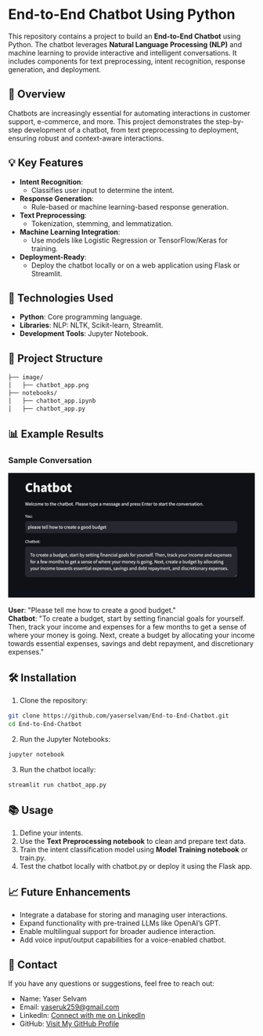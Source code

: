 # End-to-End Chatbot Using Python

This repository contains a project to build an **End-to-End Chatbot** using Python. The chatbot leverages **Natural Language Processing (NLP)** and machine learning to provide interactive and intelligent conversations. It includes components for text preprocessing, intent recognition, response generation, and deployment.

## 📌 Overview

Chatbots are increasingly essential for automating interactions in customer support, e-commerce, and more. This project demonstrates the step-by-step development of a chatbot, from text preprocessing to deployment, ensuring robust and context-aware interactions.

## 💡 Key Features

- **Intent Recognition**:
  - Classifies user input to determine the intent.
- **Response Generation**:
  - Rule-based or machine learning-based response generation.
- **Text Preprocessing**:
  - Tokenization, stemming, and lemmatization.
- **Machine Learning Integration**:
  - Use models like Logistic Regression or TensorFlow/Keras for training.
- **Deployment-Ready**:
  - Deploy the chatbot locally or on a web application using Flask or Streamlit.

## 🚀 Technologies Used

- **Python**: Core programming language.
- **Libraries**: NLP: NLTK, Scikit-learn, Streamlit.
- **Development Tools**: Jupyter Notebook.

## 📂 Project Structure

```
├── image/
│   ├── chatbot_app.png
├── notebooks/
│   ├── chatbot_app.ipynb            
│   ├── chatbot_app.py    
```

## 📊 Example Results

### Sample Conversation

![Chatbot Example](./image/chatbot_app.png)

**User**: "Please tell me how to create a good budget."  
**Chatbot**: "To create a budget, start by setting financial goals for yourself. Then, track your income and expenses for a few months to get a sense of where your money is going. Next, create a budget by allocating your income towards essential expenses, savings and debt repayment, and discretionary expenses."

## 🛠️ Installation

1.	Clone the repository:
   
```bash
git clone https://github.com/yaserselvam/End-to-End-Chatbot.git
cd End-to-End-Chatbot
```

2.	Run the Jupyter Notebooks:

```bash
jupyter notebook
```

3. Run the chatbot locally:

```bash
streamlit run chatbot_app.py
```

## 📚 Usage

1.	Define your intents.
2.	Use the **Text Preprocessing notebook** to clean and prepare text data.
3.	Train the intent classification model using **Model Training notebook** or train.py.
4.	Test the chatbot locally with chatbot.py or deploy it using the Flask app.

## 📈 Future Enhancements

- Integrate a database for storing and managing user interactions.
- Expand functionality with pre-trained LLMs like OpenAI’s GPT.
- Enable multilingual support for broader audience interaction.
- Add voice input/output capabilities for a voice-enabled chatbot.

## 💌 Contact

If you have any questions or suggestions, feel free to reach out:
- Name: Yaser Selvam
- Email: yaseruk259@gmail.com
- LinkedIn: [Connect with me on LinkedIn](https://www.linkedin.com/in/yaserselvam)
- GitHub: [Visit My GitHub Profile](https://github.com/yaserselvam)
